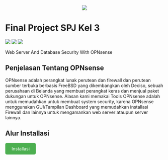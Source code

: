 <div align="center">
  <img src="https://media.tenor.com/iVCiM9W7cvYAAAAd/welcome.gif">
</div>

# Final Project SPJ Kel 3
<img src="https://img.shields.io/badge/country-indonesia-blue.svg" /> <img src="https://img.shields.io/badge/Linux-Ubuntu-blue?&logo=ubuntu" /> <img src="https://img.shields.io/badge/OPNsense-blue?&logo=OPNsense" />


Web Server And Database Security With OPNsense

## Penjelasan Tentang OPNsense
OPNsense adalah perangkat lunak perutean dan firewall dan perutean sumber terbuka berbasis FreeBSD yang dikembangkan oleh Deciso, sebuah perusahaan di Belanda yang membuat perangkat keras dan menjual paket dukungan untuk OPNsense. Alasan kami memakai Tools OPNsense adalah untuk memudahkan untuk membuat system security, karena OPNsense menggunakan GUI/Tampilan Dashboard yang memudahkan installasi Firewall dan lainnya untuk mengamankan web server ataupun server lainnya.

## Alur Installasi

<div style="display: inline-block; padding: 10px 20px; background-color: #4CAF50; color: #fff; text-decoration: none; border: none; border-radius: 5px; cursor: pointer;">
  <a href="https://github.com/Xzhacts-Crew/FinalProjectSPJKel3/blob/main/Installasi%20and%20%20Configurasi%20OPNsense.md" style="color: inherit; text-decoration: inherit;">Installasi</a>
</div>